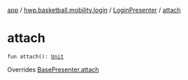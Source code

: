 [app](../../index.md) / [hwp.basketball.mobility.login](../index.md) / [LoginPresenter](index.md) / [attach](.)

# attach

`fun attach(): `[`Unit`](https://kotlinlang.org/api/latest/jvm/stdlib/kotlin/-unit/index.html)

Overrides [BasePresenter.attach](../../hwp.basketball.mobility/-base-presenter/attach.md)


